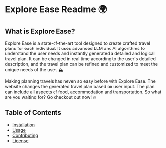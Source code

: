 # Explore Ease Readme 🌍


## What is Explore Ease? 

Explore Ease is a state-of-the-art tool designed to create crafted travel plans for each individual. It uses advanced LLM and AI algorithms to understand the user needs and instantly generated a detailed and logical travel plan. It can be changed in real time according to the user's detailed description, and the travel plan can be refined and customized to meet the unique needs of the user. 🏔️

Making planning travels has neven so easy before with Explore Ease. The website changes the generated travel plan based on user input. The plan can include all aspects of food, accommodation and transportation. So what are you waiting for? Go checkout out now! 🔥

## Table of Contents

- [Installation](#installation)
- [Usage](#usage)
- [Contributing](#contributing)
- [License](#license)


